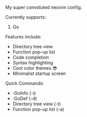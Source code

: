 My super convoluted neovim config.

Currently supports:
1. Go

Features include:
- Directory tree view
- Function pop-up list
- Code completion
- Syntax highlighting
- Cool color themes 😎
- Minimalist startup screen

Quick Commands:
- :GoInfo (<SPACE>-i)
- :GoDef (<SPACE>-d)
- Directory tree view (<SPACE>-t)
- Function pop-up list (<SPACE>-a)
